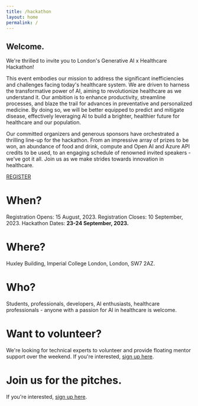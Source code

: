 ```yaml
---
title: /hackathon
layout: home
permalink: /
---
```


<!-- <div class="center">
  <a href="https://forms.gle/wqUz6QWJqdaPBLyC8" class="animated-button"> > Register < </a>
</div> -->
<p class="txt-type" data-wait="1000" data-words='["Welcome.", "Interested in disrupting healthcare?", "Join us for a 2 day hackathon.", "23-24 September 2023.", "Imperial College London.", "Registration now open..."]'></p>


## Welcome.
We're thrilled to invite you to London's Generative AI x Healthcare Hackathon!

This event embodies our mission to address the significant inefficiencies and challenges facing today's healthcare system. We are driven to harness the transformative power of AI, aiming to revolutionize healthcare as we understand it. Our ambition is to enhance productivity, streamline processes, and blaze the trail for advances in preventative and personalized medicine. By doing so, we will be better equipped to predict and mitigate disease, effectively leveraging AI to build a brighter, healthier future for healthcare and our population.

Our committed organizers and generous sponsors have orchestrated a thrilling line-up for the hackathon. From an impressive array of prizes to be won, an abundance of food and drink, compute and Open AI and Azure API credits to be used, to an engaging schedule of renowned invited speakers - we've got it all. Join us as we make strides towards innovation in healthcare.

<div class="center">
  <a href="https://forms.gle/JRGnFz8AU5hEjr1aA" class="terminal-button">REGISTER</a>
</div>

# When?
Registration Opens: 15 August, 2023.
Registration Closes: 10 September, 2023.
Hackathon Dates: <b> 23-24 September, 2023. </b>

# Where?
Huxley Building,
Imperial College London,
London, SW7 2AZ.

# Who?
Students, professionals, developers, AI enthusiasts, healthcare professionals - anyone with a passion for AI in healthcare is welcome. 

# Want to volunteer?
We're looking for technical experts to volunteer and provide floating mentor support over the weekend. If you're interested, <a href="https://forms.gle/fTBHJXJDoAAEmDRe6">sign up here</a>.

# Join us for the pitches.
If you're interested, <a href="https://forms.gle/g6YBcwtXSxowUKWBA">sign up here</a>.
